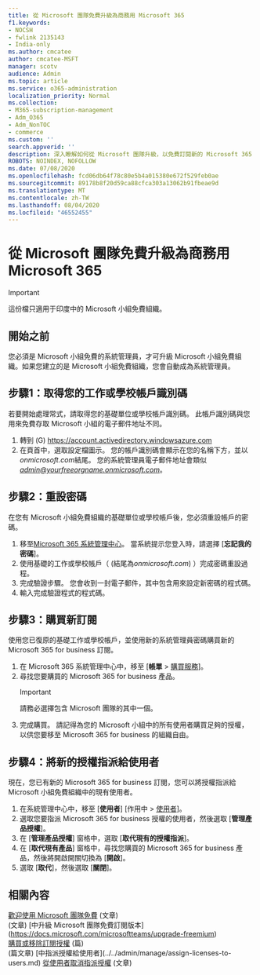 ```yaml
---
title: 從 Microsoft 團隊免費升級為商務用 Microsoft 365
f1.keywords:
- NOCSH
- fwlink 2135143
- India-only
ms.author: cmcatee
author: cmcatee-MSFT
manager: scotv
audience: Admin
ms.topic: article
ms.service: o365-administration
localization_priority: Normal
ms.collection:
- M365-subscription-management
- Adm_O365
- Adm_NonTOC
- commerce
ms.custom: ''
search.appverid: ''
description: 深入瞭解如何從 Microsoft 團隊升級，以免費訂閱新的 Microsoft 365 for business 訂閱。
ROBOTS: NOINDEX, NOFOLLOW
ms.date: 07/08/2020
ms.openlocfilehash: fcd06db64f78c80e5b4a015380e672f529feb0ae
ms.sourcegitcommit: 89178b8f20d59ca88cfca303a13062b91fbeae9d
ms.translationtype: MT
ms.contentlocale: zh-TW
ms.lasthandoff: 08/04/2020
ms.locfileid: "46552455"
---
```

# <a name="upgrade-from-microsoft-teams-free-to-microsoft-365-for-business"></a>從 Microsoft 團隊免費升級為商務用 Microsoft 365

> [!IMPORTANT]
> 這份檔只適用于印度中的 Microsoft 小組免費組織。

## <a name="before-you-begin"></a>開始之前

您必須是 Microsoft 小組免費的系統管理員，才可升級 Microsoft 小組免費組織。如果您建立的是 Microsoft 小組免費組織，您會自動成為系統管理員。

## <a name="step-1-get-your-work-or-school-account-id"></a>步驟1：取得您的工作或學校帳戶識別碼

若要開始處理常式，請取得您的基礎單位或學校帳戶識別碼。 此帳戶識別碼與您用來免費存取 Microsoft 小組的電子郵件地址不同。

1. 轉到 (G) <a href="https://go.microsoft.com/fwlink/p/?linkid=2134797" target="_blank">https://account.activedirectory.windowsazure.com</a>
2. 在頁首中，選取設定檔圖示。 您的帳戶識別碼會顯示在您的名稱下方，並以*onmicrosoft.com*結尾。
    您的系統管理員電子郵件地址會類似*admin@yourfreeorgname.onmicrosoft.com*。

## <a name="step-2-reset-your-password"></a>步驟2：重設密碼

在您有 Microsoft 小組免費組織的基礎單位或學校帳戶後，您必須重設帳戶的密碼。

1. 移至<a href="https://go.microsoft.com/fwlink/p/?linkid=2024339" target="_blank">Microsoft 365 系統管理中心</a>。 當系統提示您登入時，請選擇 [**忘記我的密碼**]。
2. 使用基礎的工作或學校帳戶（ (結尾為*onmicrosoft.com*) ）完成密碼重設過程。
3. 完成驗證步驟。 您會收到一封電子郵件，其中包含用來設定新密碼的程式碼。
4. 輸入完成驗證程式的程式碼。

## <a name="step-3-buy-your-new-subscription"></a>步驟3：購買新訂閱

使用您已復原的基礎工作或學校帳戶，並使用新的系統管理員密碼購買新的 Microsoft 365 for business 訂閱。

1. 在 Microsoft 365 系統管理中心中，移至 [**帳單**  >  <a href="https://go.microsoft.com/fwlink/p/?linkid=868433" target="_blank">購買服務</a>]。
2. 尋找您要購買的 Microsoft 365 for business 產品。
    > [!IMPORTANT]
    > 請務必選擇包含 Microsoft 團隊的其中一個。
3. 完成購買。 請記得為您的 Microsoft 小組中的所有使用者購買足夠的授權，以供您要移至 Microsoft 365 for business 的組織自由。

## <a name="step-4-assign-new-licenses-to-users"></a>步驟4：將新的授權指派給使用者

現在，您已有新的 Microsoft 365 for business 訂閱，您可以將授權指派給 Microsoft 小組免費組織中的現有使用者。

1. 在系統管理中心中，移至 [**使用者**] [作用中  >  <a href="https://go.microsoft.com/fwlink/p/?linkid=834822" target="_blank">使用者</a>]。
2. 選取您要指派 Microsoft 365 for business 授權的使用者，然後選取 [**管理產品授權**]。
3. 在 [**管理產品授權**] 窗格中，選取 [**取代現有的授權指派**]。
4. 在 [**取代現有產品**] 窗格中，尋找您購買的 Microsoft 365 for business 產品，然後將開啟開關切換為 [**開啟**]。
5. 選取 [**取代**]，然後選取 [**關閉**]。

## <a name="related-content"></a>相關內容

[歡迎使用 Microsoft 團隊免費](https://support.microsoft.com/office/6d79a648-6913-4696-9237-ed13de64ae3c) (文章) \
 (文章) \[中升級 Microsoft 團隊免費訂閱版本](https://docs.microsoft.com/microsoftteams/upgrade-freemium)\
[購買或移除訂閱授權](../licenses/buy-licenses.md) (篇) \
 (篇文章) \[中指派授權給使用者](../../admin/manage/assign-licenses-to-users.md)
[從使用者取消指派授權](../../admin/manage/remove-licenses-from-users.md) (文章) 
